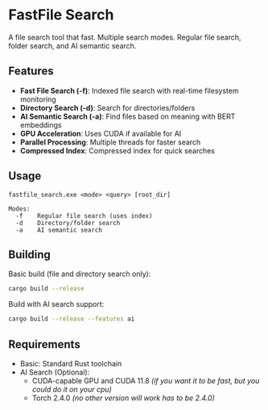 # FastFile Search

A file search tool that fast. Multiple search modes. Regular file search, folder search, and AI semantic search.

## Features

- **Fast File Search (-f)**: Indexed file search with real-time filesystem monitoring
- **Directory Search (-d)**: Search for directories/folders
- **AI Semantic Search (-a)**: Find files based on meaning with BERT embeddings
- **GPU Acceleration**: Uses CUDA if available for AI
- **Parallel Processing**: Multiple threads for faster search
- **Compressed Index**: Compressed index for quick searches

## Usage

```
fastfile_search.exe <mode> <query> [root_dir]

Modes:
  -f    Regular file search (uses index)
  -d    Directory/folder search
  -a    AI semantic search
```

## Building

Basic build (file and directory search only):
```bash
cargo build --release
```

Build with AI search support:
```bash
cargo build --release --features ai
```

## Requirements

- Basic: Standard Rust toolchain
- AI Search (Optional): 
  - CUDA-capable GPU and CUDA 11.8 *(if you want it to be fast, but you could do it on your cpu)*
  - Torch 2.4.0 *(no other version will work has to be 2.4.0)*
